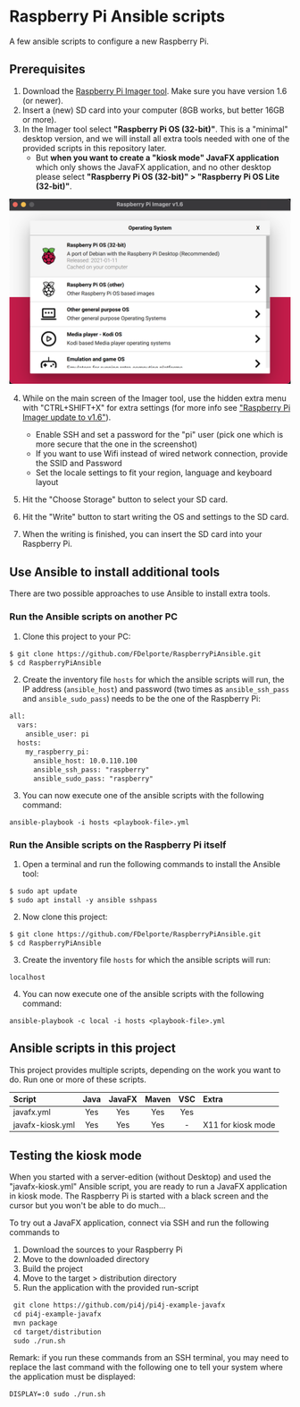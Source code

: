 # Raspberry Pi Ansible scripts

A few ansible scripts to configure a new Raspberry Pi.

## Prerequisites

1. Download the [Raspberry Pi Imager tool](https://www.raspberrypi.org/software/). 
   Make sure you have version 1.6 (or newer).
2. Insert a (new) SD card into your computer (8GB works, but better 16GB or more).
3. In the Imager tool select **"Raspberry Pi OS (32-bit)"**. This is a "minimal" desktop version, and we will 
   install all extra tools needed with one of the provided scripts in this repository later.
   * But **when you want to create a "kiosk mode" JavaFX application** which only shows the JavaFX application, 
    and no other desktop please select **"Raspberry Pi OS (32-bit)" > "Raspberry Pi OS Lite (32-bit)"**.

![Screenshot of the Raspberry Pi Imager tool](docs/imager.png)

4. While on the main screen of the Imager tool, use the hidden extra menu with "CTRL+SHIFT+X" for extra settings
   (for more info see ["Raspberry Pi Imager update to v1.6"](https://www.raspberrypi.org/blog/raspberry-pi-imager-update-to-v1-6/)).
   * Enable SSH and set a password for the "pi" user (pick one which is more secure that the one in the screenshot)
   * If you want to use Wifi instead of wired network connection, provide the SSID and Password
   * Set the locale settings to fit your region, language and keyboard layout

5. Hit the "Choose Storage" button to select your SD card.

6. Hit the "Write" button to start writing the OS and settings to the SD card.

7. When the writing is finished, you can insert the SD card into your Raspberry Pi.

## Use Ansible to install additional tools

There are two possible approaches to use Ansible to install extra tools.

### Run the Ansible scripts on another PC 

1. Clone this project to your PC:

```
$ git clone https://github.com/FDelporte/RaspberryPiAnsible.git
$ cd RaspberryPiAnsible
```

2. Create the inventory file `hosts` for which the ansible scripts will run, the IP address (`ansible_host`) and
   password (two times as `ansible_ssh_pass` and `ansible_sudo_pass`) needs to be the one of the Raspberry Pi:

```
all:
  vars:
    ansible_user: pi
  hosts: 
    my_raspberry_pi:
      ansible_host: 10.0.110.100
      ansible_ssh_pass: "raspberry"
      ansible_sudo_pass: "raspberry"
```

3. You can now execute one of the ansible scripts with the following command:

```
ansible-playbook -i hosts <playbook-file>.yml
```
   
### Run the Ansible scripts on the Raspberry Pi itself

1. Open a terminal and run the following commands to install the Ansible tool:

```
$ sudo apt update
$ sudo apt install -y ansible sshpass
```

2. Now clone this project:

```
$ git clone https://github.com/FDelporte/RaspberryPiAnsible.git
$ cd RaspberryPiAnsible
```

3. Create the inventory file `hosts` for which the ansible scripts will run:

```
localhost
```

4. You can now execute one of the ansible scripts with the following command:

```
ansible-playbook -c local -i hosts <playbook-file>.yml
```

## Ansible scripts in this project

This project provides multiple scripts, depending on the work you want to do. Run one or more
of these scripts.

| Script            | Java      | JavaFX    | Maven     | VSC       | Extra                 |
| :---              | :---:     | :---:     | :---:     | :---:     | :---                  |
| javafx.yml        | Yes       | Yes       | Yes       | Yes       |                       |
| javafx-kiosk.yml  | Yes       | Yes       | Yes       | -         | X11 for kiosk mode    |

## Testing the kiosk mode

When you started with a server-edition (without Desktop) and used the "javafx-kiosk.yml" Ansible script,
you are ready to run a JavaFX application in kiosk mode. The Raspberry Pi is started with a black screen and the cursor
but you won't be able to do much...

To try out a JavaFX application, connect via SSH and run the following commands to 

1. Download the sources to your Raspberry Pi
2. Move to the downloaded directory
3. Build the project
4. Move to the target > distribution directory
5. Run the application with the provided run-script

```
 git clone https://github.com/pi4j/pi4j-example-javafx
 cd pi4j-example-javafx
 mvn package
 cd target/distribution
 sudo ./run.sh
```

Remark: if you run these commands from an SSH terminal, you may need to replace the last command with the 
following one to tell your system where the application must be displayed:

```
DISPLAY=:0 sudo ./run.sh
```
